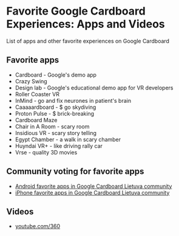 # Favorite Google Cardboard Experiences: Apps and Videos
List of apps and other favorite experiences on Google Cardboard

## Favorite apps
 * Cardboard - Google's demo app
 * Crazy Swing
 * Design lab - Google's educational demo app for VR developers
 * Roller Coaster VR
 * InMind - go and fix neurones in patient's brain
 * Caaaaardboard - $ go skydiving
 * Proton Pulse - $ brick-breaking
 * Cardboard Maze
 * Chair in A Room - scary room
 * Insidious VR - scary story telling
 * Egypt Chamber - a walk in scary chamber
 * Huyndai VR+ - like driving rally car
 * Vrse - quality 3D movies

## Community voting for favorite apps
 * [Android favorite apps in Google Cardboard Lietuva community](https://goo.gl/uvQVnE)
 * [iPhone favorite apps in Google Cardboard Lietuva community](https://goo.gl/Z12yg0)

## Videos
 * [youtube.com/360](https://goo.gl/PaXhvW)
